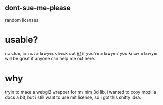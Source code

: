 ## dont-sue-me-please
random licenses

# usable?
no clue, im not a lawyer.
check out [#1](https://github.com/aphkyle/dont-sue-me-please/issues/1) if you're a lawyer/ you know a lawyer
will be great if anyone can help me out here.

# why
tryin to make a webgl2 wrapper for my nim 3d lib,
i wanted to copy mozilla docs a bit, but i still want to use mit license, so i got this shitty idea.
